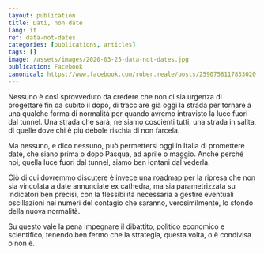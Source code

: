 ```yaml
---
layout: publication
title: Dati, non date
lang: it
ref: data-not-dates
categories: [publications, articles]
tags: []
image: /assets/images/2020-03-25-data-not-dates.jpg
publication: Facebook
canonical: https://www.facebook.com/rober.reale/posts/2590758117833020
---
```


Nessuno è così sprovveduto da credere che non ci sia urgenza di progettare fin da subito il dopo, di tracciare già oggi la strada per tornare a una qualche forma di normalità per quando avremo intravisto la luce fuori dal tunnel. Una strada che sarà, ne siamo coscienti tutti, una strada in salita, di quelle dove chi è più debole rischia di non farcela.

Ma nessuno, e dico nessuno, può permettersi oggi in Italia di promettere date, che siano prima o dopo Pasqua, ad aprile o maggio. Anche perché noi, quella luce fuori dal tunnel, siamo ben lontani dal vederla.

Ciò di cui dovremmo discutere è invece una roadmap per la ripresa che non sia vincolata a date annunciate ex cathedra, ma sia parametrizzata su indicatori ben precisi, con la flessibilità necessaria a gestire eventuali oscillazioni nei numeri del contagio che saranno, verosimilmente, lo sfondo della nuova normalità.

Su questo vale la pena impegnare il dibattito, politico economico e scientifico, tenendo ben fermo che la strategia, questa volta, o è condivisa o non è.
